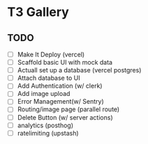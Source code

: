 # T3 Gallery

## TODO

- [ ] Make It Deploy (vercel)
- [ ] Scaffold basic UI with mock data
- [ ] Actuall set up a database (vercel postgres)
- [ ] Attach database to UI
- [ ] Add Authentication (w/ clerk)
- [ ] Add image upload
- [ ] Error Management(w/ Sentry)
- [ ] Routing/image page (parallel route)
- [ ] Delete Button (w/ server actions)
- [ ] analytics (posthog)
- [ ] ratelimiting (upstash)